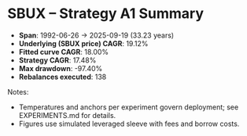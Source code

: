 # SBUX – Strategy A1 Summary

- **Span**: 1992-06-26 → 2025-09-19 (33.23 years)
- **Underlying (SBUX price) CAGR**: 19.12%
- **Fitted curve CAGR**: 18.00%
- **Strategy CAGR**: 17.48%
- **Max drawdown**: -97.40%
- **Rebalances executed**: 138

Notes:

- Temperatures and anchors per experiment govern deployment; see EXPERIMENTS.md for details.
- Figures use simulated leveraged sleeve with fees and borrow costs.
